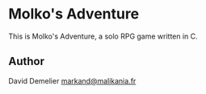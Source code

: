 Molko's Adventure
=================

This is Molko's Adventure, a solo RPG game written in C.

Author
------

David Demelier <markand@malikania.fr>
